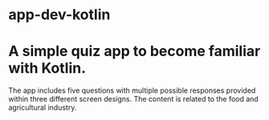 # app-dev-kotlin

# A simple quiz app to become familiar with Kotlin.  

The app includes five questions with multiple possible responses provided within three different screen designs. The content is related to the food and agricultural industry. 
